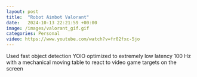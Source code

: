 ```yaml
---
layout: post
title:  "Robot Aimbot Valorant"
date:   2024-10-13 22:21:59 +00:00
image: /images/valorant_gif.gif
categories: Personal
video: https://www.youtube.com/watch?v=fr02fxc-5jo
---
```


Used fast object detection YOlO optimized to extremely low latency 100 Hz with a mechanical moving table to react to video game targets on the screen
